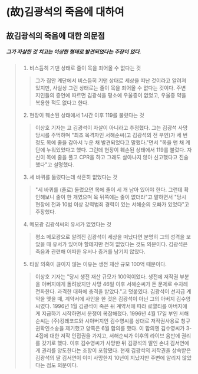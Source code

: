 (故)김광석의 죽음에 대하여
========================

故김광석의 죽음에 대한 의문점
---------------------------

##### 그가 자살한 것 치고는 이상한 형태로 발견되었다는 주장이 있다.
> 1. 비스듬히 기댄 상태로 줄이 목을 죄어올 수 없다는 것
>> 그가 집안 계단에서 비스듬히 기댄 상태로 세상을 떠난 것이라고 알려져 있지만, 사실상 그런 상태로는 줄이 목을 죄어올 수 없다는 것이다. 주변 지인들의 증언에 따르면 김광석을 평소에 우울증이 없었고, 우울증 약을 복용한 적도 없다고 한다.
> 2. 현장이 훼손된 상태에서 1시간 이후 119를 불렀다는 것
>> 이상호 기자는 고 김광석이 자살이 아니라고 추정했다. 그는 김광석 사망 당시를 주먹하며 "최초 목격자인 서해순씨(고 김광석의 전 부인)가 세 번 정도 목에 줄을 감아서 누운 채 발견되었다고 말했다."면서 "목을 맨 채 계단에 누워있었다고 했다. 그런데 현장이 훼손된 상태에서 119를 불렀다. 자신이 목에 줄을 풀고 CPR을 하고 그래도 살아나지 않아 신고했다고 진술했다"고 설명했다.
> 3. 세 바퀴를 둘렀다는데 삭흔히 없었다는 것
>> "세 바퀴를 (줄로) 둘렀으면 목에 줄이 세 개 남아 있어야 한다. 그런데 확인해보니 줄이 한 개였으며 목 뒤쪽에는 줄이 없더라"고 말하면서 "당시 현장에 전과 10범 이상 강력범죄 경력이 있는 서해순의 오빠가 있었다"고 주장했다.
> 4. 메모광 김광석씨의 유서가 없었다는 것
>> 평소 메모광으로 알려진 김광석이 세상을 떠났다면 분명히 그의 성격을 보았을 때 유서가 있어야 할테지만 전혀 없었다는 것도 의문이다. 김광석은 죽음과 관련해 어떠한 유서나 증거를 남기지 않았다.
> 5. 타살 의혹이 끊이지 않는 이유는 생전 재산 규모 100억 때문이다.
>> 이상호 기자는 "당시 생전 재산 규모가 100억이었다. 생전에 저작권 부분을 아버지에게 돌려놨지만 사망 46일 이후 서해순씨가 돈 문제로 수차례 전화한다. 과격한 대화에 충격을 받았다."고 덧붙였다. 김광석이 선지급 계약을 맺을 때, 계약서에 사인을 한 것은 김광석이 아닌 그의 아버지 김수영 씨였다. 1996년 1월 김광석이 죽은 뒤 계약서에 따라 로열티를 아버지에게 지급하기 시작하면서 분쟁이 복잡해졌다. 1996년 4월 17일 부인 서해순씨는 (주)킹레코드와 시아버지인 김수영씨를 상대로 저작권사용료 청구권확인소송을 제기했고 양쪽은 6월 합의를 했다. 이 합의엔 김수영씨가 3-4집에 대한 저작 인접권을 가지고, 서해순씨가 이후의 라이브 음반에 권리를 갖기로 했다. 이후 김수영씨가 사망한 뒤 김광석의 딸인 손녀 김서연에게 권리를 양도한다는 조항이 포함됐다. 현재 김광석의 저작권을 상속받은 김광석의 딸 김서연이 이미 사망한지 10년이 지났지만 주변에 알리지 않았다는 점도 의문이다.
